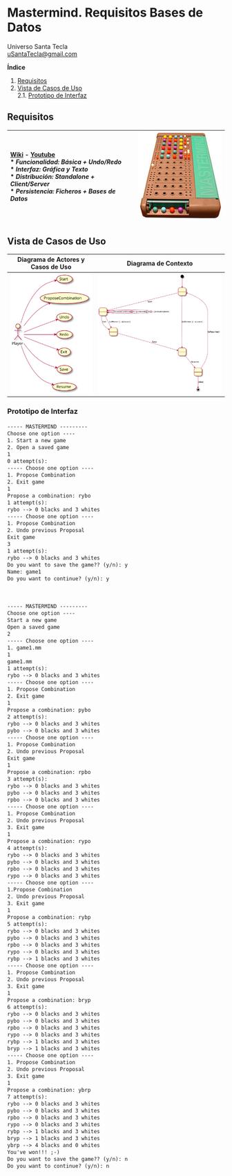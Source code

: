 # Mastermind. Requisitos Bases de Datos
Universo Santa Tecla  
[uSantaTecla@gmail.com](mailto:uSantaTecla@gmail.com)  
  
**Índice**

1. [Requisitos](#requisitos)  
2. [Vista de Casos de Uso](#vista-de-casos-de-uso)  
2.1. [Prototipo de Interfaz](#prototipo-de-interfaz)  
  
## Requisitos  

| [Wiki](https://en.wikipedia.org/wiki/Mastermind_(board_game)) - [Youtube](https://www.youtube.com/watch?v=2-hTeg2M6GQ&ab_channel=ViciadosMesa)<br/> * _Funcionalidad: **Básica + Undo/Redo**_<br/>  * _Interfaz: **Gráfica y Texto**_<br/>  * _Distribución: **Standalone + Client/Server**_<br/>  * _Persistencia: **Ficheros + Bases de Datos**_<br/> | ![TicTacToe](../docs/images/mastermind.jpg) | 
| :------- | :------: |  

## Vista de Casos de Uso  

| Diagrama de Actores y Casos de Uso | Diagrama de Contexto |
|---|---|
| ![Mastermind](./docs/diagrams/out/vistaCasosUso/actores.svg) | ![Mastermind](./docs/diagrams/out/vistaCasosUso/contexto.svg) |  

### Prototipo de Interfaz  

```
----- MASTERMIND ---------
Choose one option ----
1. Start a new game
2. Open a saved game
1
0 attempt(s):
----- Choose one option ----
1. Propose Combination
2. Exit game
1
Propose a combination: rybo
1 attempt(s):
rybo --> 0 blacks and 3 whites
----- Choose one option ----
1. Propose Combination
2. Undo previous Proposal
Exit game
3
1 attempt(s):
rybo --> 0 blacks and 3 whites
Do you want to save the game?? (y/n): y
Name: game1
Do you want to continue? (y/n): y



----- MASTERMIND ---------
Choose one option ----
Start a new game
Open a saved game
2
----- Choose one option ----
1. game1.mm
1
game1.mm
1 attempt(s):
rybo --> 0 blacks and 3 whites
----- Choose one option ----
1. Propose Combination
2. Exit game
1
Propose a combination: pybo
2 attempt(s):
rybo --> 0 blacks and 3 whites
pybo --> 0 blacks and 3 whites
----- Choose one option ----
1. Propose Combination
2. Undo previous Proposal
Exit game
1
Propose a combination: rpbo
3 attempt(s):
rybo --> 0 blacks and 3 whites
pybo --> 0 blacks and 3 whites
rpbo --> 0 blacks and 3 whites
----- Choose one option ----
1. Propose Combination
2. Undo previous Proposal
3. Exit game
1
Propose a combination: rypo
4 attempt(s):
rybo --> 0 blacks and 3 whites
pybo --> 0 blacks and 3 whites
rpbo --> 0 blacks and 3 whites
rypo --> 0 blacks and 3 whites
----- Choose one option ----
1.Propose Combination
2. Undo previous Proposal
3. Exit game
1
Propose a combination: rybp
5 attempt(s):
rybo --> 0 blacks and 3 whites
pybo --> 0 blacks and 3 whites
rpbo --> 0 blacks and 3 whites
rypo --> 0 blacks and 3 whites
rybp --> 1 blacks and 3 whites
----- Choose one option ----
1. Propose Combination
2. Undo previous Proposal
3. Exit game
1
Propose a combination: bryp
6 attempt(s):
rybo --> 0 blacks and 3 whites
pybo --> 0 blacks and 3 whites
rpbo --> 0 blacks and 3 whites
rypo --> 0 blacks and 3 whites
rybp --> 1 blacks and 3 whites
bryp --> 1 blacks and 3 whites
----- Choose one option ----
1. Propose Combination
2. Undo previous Proposal
3. Exit game
1
Propose a combination: ybrp
7 attempt(s):
rybo --> 0 blacks and 3 whites
pybo --> 0 blacks and 3 whites
rpbo --> 0 blacks and 3 whites
rypo --> 0 blacks and 3 whites
rybp --> 1 blacks and 3 whites
bryp --> 1 blacks and 3 whites
ybrp --> 4 blacks and 0 whites
You've won!!! ;-)
Do you want to save the game?? (y/n): n
Do you want to continue? (y/n): n
```
